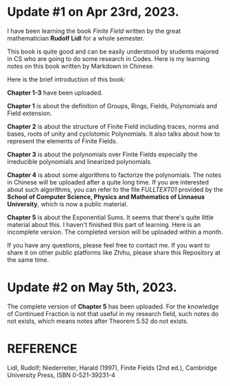# Update #1 on Apr 23rd, 2023.

I have been learning the book *Finite Field* written by the great mathematician **Rudolf Lidl** for a whole semester. 

This book is quite good and can be easily understood by students majored in CS who are going to do some research in Codes. Here is my learning notes on this book written by Markdown in Chinese. 

Here is the brief introduction of this book:

**Chapter 1-3** have been uploaded. 

**Chapter 1** is about the definition of Groups, Rings, Fields, Polynomials and Field extension. 

**Chapter 2** is about the structure of Finite Field including traces, norms and bases, roots of unity and cyclotomic Polynomials. It also talks about how to represent the elements of Finite Fields.

**Chapter 3** is about the polynomials over Finite Fields especially the irreducible polynomials and linearized polynomials.

**Chapter 4** is about some algorithms to factorize the polynomials. The notes in Chinese will be uploaded after a quite long time. If you are interested about such algorithms, you can refer to the file *FULLTEXT01* provided by the **School of Computer Science, Physics and Mathematics of Linnaeus University**, which is now a public material.

**Chapter 5** is about the Exponential Sums. It seems that there's quite little material about this. I haven't finished this part of learning. Here is an incomplete version. The completed version will be uploaded within a month.

If you have any questions, please feel free to contact me. If you want to share it on other public platforms like Zhihu, please share this Repository at the same time.

# Update #2 on May 5th, 2023.
The complete version of **Chapter 5** has been uploaded. For the knowledge of Continued Fraction is not that useful in my research field, such notes do not exists, which means notes after Theorem 5.52 do not exists.

# REFERENCE
Lidl, Rudolf; Niederreiter, Harald (1997), Finite Fields (2nd ed.), Cambridge University Press, ISBN 0-521-39231-4
